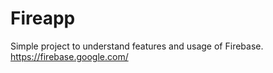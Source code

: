 # Fireapp
Simple project to understand features and usage of Firebase. https://firebase.google.com/
